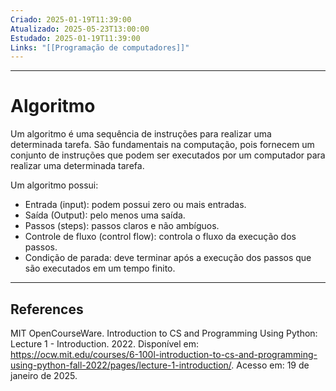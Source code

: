 ```yaml
---
Criado: 2025-01-19T11:39:00
Atualizado: 2025-05-23T13:00:00
Estudado: 2025-01-19T11:39:00
Links: "[[Programação de computadores]]"
---
```

---
# Algoritmo

Um algoritmo é uma sequência de instruções para realizar uma determinada tarefa. São fundamentais na computação, pois fornecem um conjunto de instruções que podem ser executados por um computador para realizar uma determinada tarefa.

Um algoritmo possui:

- Entrada (input): podem possui zero ou mais entradas.
- Saída (Output): pelo menos uma saída.
- Passos (steps): passos claros e não ambíguos.
- Controle de fluxo (control flow): controla o fluxo da execução dos passos.
- Condição de parada: deve terminar após a execução dos passos que são executados em um tempo finito.

---

## References

MIT OpenCourseWare. Introduction to CS and Programming Using Python: Lecture 1 - Introduction. 2022. Disponível em: <https://ocw.mit.edu/courses/6-100l-introduction-to-cs-and-programming-using-python-fall-2022/pages/lecture-1-introduction/>. Acesso em: 19 de janeiro de 2025.